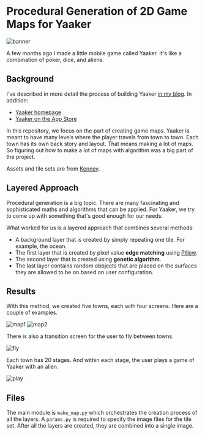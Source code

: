 # Procedural Generation of 2D Game Maps for Yaaker

![banner](./images/banner.png)

A few months ago I made a little mobile game called Yaaker. It's like a
combination of poker, dice, and aliens.

## Background

I've described in more detail the process of building Yaaker [in my blog](https://heromodeapp.com/blog/heromode-use-case-casual-game-dev).
In addition:

- [Yaaker homepage](https://yaaker.ovisly.com/)
- [Yaaker on the App Store](https://apps.apple.com/us/app/yaaker/id1663559578)

In this repository, we focus on the part of creating game maps. Yaaker is meant
to have many levels where the player travels from town to town. Each town has
its own back story and layout. That means making a lot of maps. So figuring out
how to make a lot of maps with algorithm was a big part of the project.

Assets and tile sets are from [Kenney](https://kenney.itch.io/kenney-game-assets).

## Layered Approach

Procedural generation is a big topic. There are many fascinating and sophisticated
maths and algorithms that can be applied. For Yaaker, we try to come up with something
that's good enough for our needs.

What worked for us is a layered approach that combines several methods:

- A background layer that is created by simply repeating one tile. For example,
  the ocean.
- The first layer that is created by pixel value **edge matching** using [Pillow](https://pypi.org/project/Pillow/).
- The second layer that is created using **genetic algorithm**.
- The last layer contains random obbjects that are placed on the surfaces they are
  allowed to be on based on user configuration.

## Results

With this method, we created five towns, each with four screens. Here are a
couple of examples.

![map1](./images/map1.webp)
![map2](./images/map2.webp)

There is also a transition screen for the user to fly between towns.

![fly](./images/transition.webp)

Each town has 20 stages. And within each stage, the user plays a game of Yaaker
with an alien.

![play](./images/play.webp)

## Files

The main module is `make_map.py` which orchestrates the creation process of all
the layers. A `params.py` is required to specify the image files for the tile
set. After all the layers are created, they are combined into a single image.
